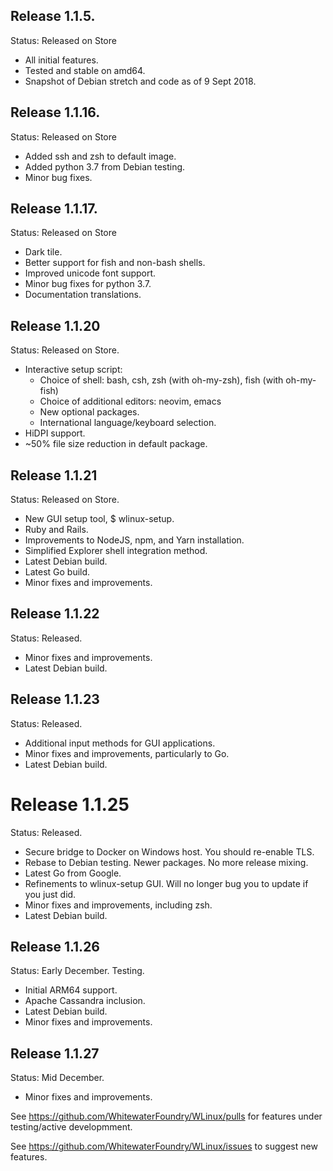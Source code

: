 ## Release 1.1.5.

Status: Released on Store

- All initial features.
- Tested and stable on amd64.
- Snapshot of Debian stretch and code as of 9 Sept 2018.

## Release 1.1.16.

Status: Released on Store

- Added ssh and zsh to default image.
- Added python 3.7 from Debian testing.
- Minor bug fixes.

## Release 1.1.17.

Status: Released on Store

- Dark tile.
- Better support for fish and non-bash shells.
- Improved unicode font support.
- Minor bug fixes for python 3.7.
- Documentation translations.

## Release 1.1.20

Status: Released on Store.

- Interactive setup script:
  - Choice of shell: bash, csh, zsh (with oh-my-zsh), fish (with oh-my-fish)
  - Choice of additional editors: neovim, emacs
  - New optional packages.
  - International language/keyboard selection.
- HiDPI support.
- ~50% file size reduction in default package.

## Release 1.1.21

Status: Released on Store.

- New GUI setup tool, $ wlinux-setup.
- Ruby and Rails.
- Improvements to NodeJS, npm, and Yarn installation.
- Simplified Explorer shell integration method.
- Latest Debian build.
- Latest Go build.
- Minor fixes and improvements.

## Release 1.1.22

Status: Released.

- Minor fixes and improvements.
- Latest Debian build.

## Release 1.1.23

Status: Released.

- Additional input methods for GUI applications.
- Minor fixes and improvements, particularly to Go.
- Latest Debian build.

# Release 1.1.25

Status: Released.

- Secure bridge to Docker on Windows host. You should re-enable TLS.
- Rebase to Debian testing. Newer packages. No more release mixing.
- Latest Go from Google.
- Refinements to wlinux-setup GUI. Will no longer bug you to update if you just did.
- Minor fixes and improvements, including zsh.
- Latest Debian build.

## Release 1.1.26

Status: Early December. Testing.

- Initial ARM64 support.
- Apache Cassandra inclusion.
- Latest Debian build.
- Minor fixes and improvements.

## Release 1.1.27

Status: Mid December.

- Minor fixes and improvements.

See https://github.com/WhitewaterFoundry/WLinux/pulls for features under testing/active developmment.

See https://github.com/WhitewaterFoundry/WLinux/issues to suggest new features.
